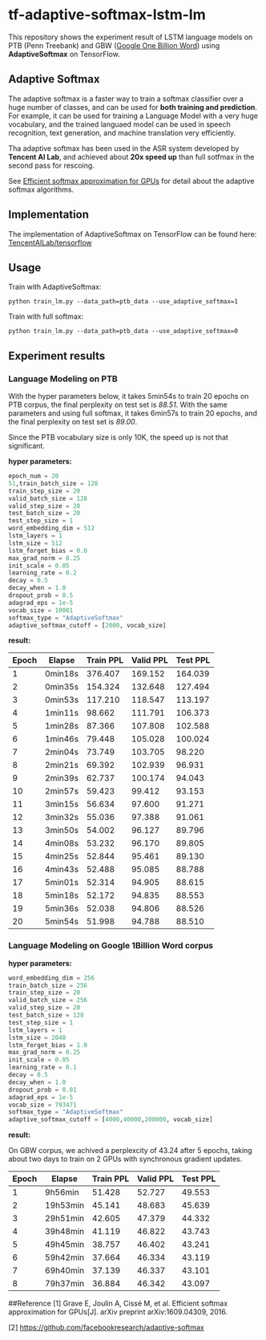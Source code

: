 # tf-adaptive-softmax-lstm-lm

This repository shows the experiment result of LSTM language models on PTB (Penn Treebank) and GBW ([Google One Billion Word](https://code.google.com/archive/p/1-billion-word-language-modeling-benchmark/)) using **AdaptiveSoftmax** on TensorFlow. 

## Adaptive Softmax

The adaptive softmax is a faster way to train a softmax classifier over a huge number of classes, and can be used for **both training and prediction**. For example, it can be used for training a Language Model with a very huge vocabulary, and the trained languaed model can be used in speech recognition, text generation, and machine translation very efficiently.

Tha adaptive softmax has been used in the ASR system developed by **Tencent AI Lab**, and achieved about **20x speed up** than full sotfmax in the second pass for rescoing.

See [Efficient softmax approximation for GPUs](https://arxiv.org/pdf/1609.04309v2.pdf) for detail about the adaptive softmax algorithms.

## Implementation

The implementation of AdaptiveSoftmax on TensorFlow can be found here: [TencentAILab/tensorflow](https://github.com/TencentAILab/tensorflow/blob/master/tensorflow/python/ops/nn_impl.py)

## Usage

Train with AdaptiveSoftmax:
```shell
python train_lm.py --data_path=ptb_data --use_adaptive_softmax=1
```
Train with full softmax:
```shell
python train_lm.py --data_path=ptb_data --use_adaptive_softmax=0
```

## Experiment results

### Language Modeling on PTB
With the hyper parameters below, it takes 5min54s to train 20 epochs on PTB corpus, the final perplexity on test set 
is *88.51*. With the same parameters and using full softmax, it takes 6min57s to train 20 epochs, and the final perplexity on test set is *89.00*. 

Since the PTB vocabulary size is only 10K, the speed up is not that significant.


**hyper parameters:**
```python
epoch_num = 20
51,train_batch_size = 128
train_step_size = 20
valid_batch_size = 128
valid_step_size = 20
test_batch_size = 20
test_step_size = 1
word_embedding_dim = 512
lstm_layers = 1
lstm_size = 512
lstm_forget_bias = 0.0
max_grad_norm = 0.25
init_scale = 0.05
learning_rate = 0.2
decay = 0.5
decay_when = 1.0
dropout_prob = 0.5
adagrad_eps = 1e-5
vocab_size = 10001
softmax_type = "AdaptiveSoftmax"
adaptive_softmax_cutoff = [2000, vocab_size]
```
**result:**

| Epoch | Elapse  | Train PPL | Valid PPL | Test PPL |
| ----- | ------  | ----------| --------- | -------- |
|  1    | 0min18s |   376.407 |  169.152  |  164.039 |
|  2    | 0min35s |   154.324 |  132.648  |  127.494 |
|  3    | 0min53s |   117.210 |  118.547  |  113.197 |
|  4    | 1min11s |    98.662 |  111.791  |  106.373 |
|  5    | 1min28s |    87.366 |  107.808  |  102.588 |
|  6    | 1min46s |    79.448 |  105.028  |  100.024 |
|  7    | 2min04s |    73.749 |  103.705  |   98.220 |
|  8    | 2min21s |    69.392 |  102.939  |   96.931 |
|  9    | 2min39s |    62.737 |  100.174  |   94.043 |
|  10   | 2min57s |    59.423 |   99.412  |   93.153 |
|  11   | 3min15s |    56.634 |   97.600  |   91.271 |
|  12   | 3min32s |    55.036 |   97.388  |   91.061 |
|  13   | 3min50s |    54.002 |   96.127  |   89.796 |
|  14   | 4min08s |    53.232 |   96.170  |   89.805 |
|  15   | 4min25s |    52.844 |   95.461  |   89.130 |
|  16   | 4min43s |    52.488 |   95.085  |   88.788 |
|  17   | 5min01s |    52.314 |   94.905  |   88.615 |
|  18   | 5min18s |    52.172 |   94.835  |   88.553 |
|  19   | 5min36s |    52.038 |   94.806  |   88.526 |
|  20   | 5min54s |    51.998 |   94.788  |   88.510 |


### Language Modeling on Google 1Billion Word corpus

**hyper parameters:**
```python
word_embedding_dim = 256
train_batch_size = 256
train_step_size = 20
valid_batch_size = 256
valid_step_size = 20
test_batch_size = 128
test_step_size = 1
lstm_layers = 1
lstm_size = 2048
lstm_forget_bias = 1.0
max_grad_norm = 0.25
init_scale = 0.05
learning_rate = 0.1
decay = 0.5
decay_when = 1.0
dropout_prob = 0.01
adagrad_eps = 1e-5
vocab_size = 793471
softmax_type = "AdaptiveSoftmax"
adaptive_softmax_cutoff = [4000,40000,200000, vocab_size]
```
**result:**

On GBW corpus, we achived a perplexcity of 43.24 after 5 epochs, taking about two days to train on 2 GPUs with synchronous gradient updates.

| Epoch | Elapse | Train PPL | Valid PPL | Test PPL |
| ----- | ------ | --------- | --------- | -------- |
|  1    | 9h56min|  51.428   |  52.727   | 49.553   |
|  2    |19h53min|  45.141   |  48.683   | 45.639   |
|  3    |29h51min|  42.605   |  47.379   | 44.332   |
|  4    |39h48min|  41.119   |  46.822   | 43.743   |
|  5    |49h45min|  38.757   |  46.402   | 43.241   |
|  6    |59h42min|  37.664   |  46.334   | 43.119   |
|  7    |69h40min|  37.139   |  46.337   | 43.101   |
|  8    |79h37min|  36.884   |  46.342   | 43.097   |

##Reference
[1] Grave E, Joulin A, Cissé M, et al. Efficient softmax approximation for GPUs[J]. arXiv preprint arXiv:1609.04309, 2016.

[2] https://github.com/facebookresearch/adaptive-softmax
